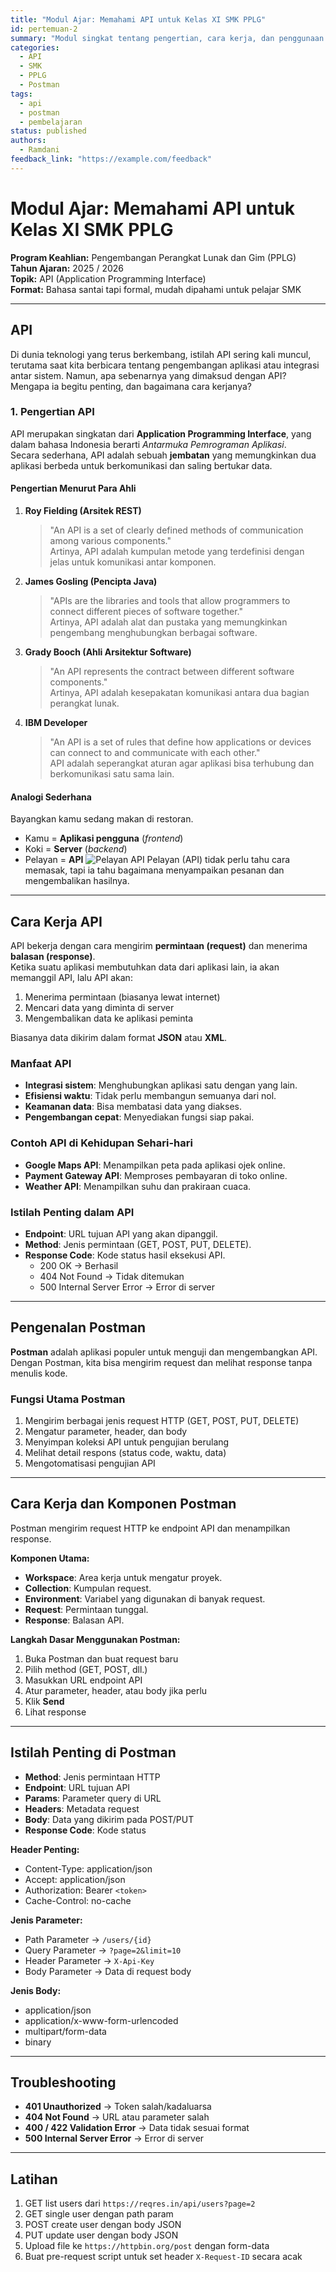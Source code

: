 ```yaml
---
title: "Modul Ajar: Memahami API untuk Kelas XI SMK PPLG"
id: pertemuan-2
summary: "Modul singkat tentang pengertian, cara kerja, dan penggunaan API serta Postman untuk siswa Kelas XI SMK PPLG."
categories:
  - API
  - SMK
  - PPLG
  - Postman
tags:
  - api
  - postman
  - pembelajaran
status: published
authors:
  - Ramdani
feedback_link: "https://example.com/feedback"
---
```


# Modul Ajar: Memahami API untuk Kelas XI SMK PPLG

**Program Keahlian:** Pengembangan Perangkat Lunak dan Gim (PPLG)  
**Tahun Ajaran:** 2025 / 2026  
**Topik:** API (Application Programming Interface)  
**Format:** Bahasa santai tapi formal, mudah dipahami untuk pelajar SMK

---

## API

Di dunia teknologi yang terus berkembang, istilah API sering kali muncul, terutama saat kita berbicara tentang pengembangan aplikasi atau integrasi antar sistem. Namun, apa sebenarnya yang dimaksud dengan API? Mengapa ia begitu penting, dan bagaimana cara kerjanya?

### 1. Pengertian API

API merupakan singkatan dari **Application Programming Interface**, yang dalam bahasa Indonesia berarti _Antarmuka Pemrograman Aplikasi_.  
Secara sederhana, API adalah sebuah **jembatan** yang memungkinkan dua aplikasi berbeda untuk berkomunikasi dan saling bertukar data.

#### Pengertian Menurut Para Ahli

1. **Roy Fielding (Arsitek REST)**<br>

   > "An API is a set of clearly defined methods of communication among various components." <br>
   > Artinya, API adalah kumpulan metode yang terdefinisi dengan jelas untuk komunikasi antar komponen.<br>

2. **James Gosling (Pencipta Java)**

   > "APIs are the libraries and tools that allow programmers to connect different pieces of software together."  
   > Artinya, API adalah alat dan pustaka yang memungkinkan pengembang menghubungkan berbagai software.

3. **Grady Booch (Ahli Arsitektur Software)**

   > "An API represents the contract between different software components."  
   > Artinya, API adalah kesepakatan komunikasi antara dua bagian perangkat lunak.

4. **IBM Developer**
   > "An API is a set of rules that define how applications or devices can connect to and communicate with each other."  
   > API adalah seperangkat aturan agar aplikasi bisa terhubung dan berkomunikasi satu sama lain.

#### Analogi Sederhana

Bayangkan kamu sedang makan di restoran.

- Kamu = **Aplikasi pengguna** (_frontend_)
- Koki = **Server** (_backend_)
- Pelayan = **API**
  ![Pelayan API](pertemuan-2/img/API-2.jpg)
  Pelayan (API) tidak perlu tahu cara memasak, tapi ia tahu bagaimana menyampaikan pesanan dan mengembalikan hasilnya.

---

## Cara Kerja API

API bekerja dengan cara mengirim **permintaan (request)** dan menerima **balasan (response)**.  
Ketika suatu aplikasi membutuhkan data dari aplikasi lain, ia akan memanggil API, lalu API akan:

1. Menerima permintaan (biasanya lewat internet)
2. Mencari data yang diminta di server
3. Mengembalikan data ke aplikasi peminta

Biasanya data dikirim dalam format **JSON** atau **XML**.

### Manfaat API

- **Integrasi sistem**: Menghubungkan aplikasi satu dengan yang lain.
- **Efisiensi waktu**: Tidak perlu membangun semuanya dari nol.
- **Keamanan data**: Bisa membatasi data yang diakses.
- **Pengembangan cepat**: Menyediakan fungsi siap pakai.

### Contoh API di Kehidupan Sehari-hari

- **Google Maps API**: Menampilkan peta pada aplikasi ojek online.
- **Payment Gateway API**: Memproses pembayaran di toko online.
- **Weather API**: Menampilkan suhu dan prakiraan cuaca.

### Istilah Penting dalam API

- **Endpoint**: URL tujuan API yang akan dipanggil.
- **Method**: Jenis permintaan (GET, POST, PUT, DELETE).
- **Response Code**: Kode status hasil eksekusi API.
  - 200 OK → Berhasil
  - 404 Not Found → Tidak ditemukan
  - 500 Internal Server Error → Error di server

---

## Pengenalan Postman

**Postman** adalah aplikasi populer untuk menguji dan mengembangkan API.  
Dengan Postman, kita bisa mengirim request dan melihat response tanpa menulis kode.

### Fungsi Utama Postman

1. Mengirim berbagai jenis request HTTP (GET, POST, PUT, DELETE)
2. Mengatur parameter, header, dan body
3. Menyimpan koleksi API untuk pengujian berulang
4. Melihat detail respons (status code, waktu, data)
5. Mengotomatisasi pengujian API

---

## Cara Kerja dan Komponen Postman

Postman mengirim request HTTP ke endpoint API dan menampilkan response.

**Komponen Utama:**

- **Workspace**: Area kerja untuk mengatur proyek.
- **Collection**: Kumpulan request.
- **Environment**: Variabel yang digunakan di banyak request.
- **Request**: Permintaan tunggal.
- **Response**: Balasan API.

**Langkah Dasar Menggunakan Postman:**

1. Buka Postman dan buat request baru
2. Pilih method (GET, POST, dll.)
3. Masukkan URL endpoint API
4. Atur parameter, header, atau body jika perlu
5. Klik **Send**
6. Lihat response

---

## Istilah Penting di Postman

- **Method**: Jenis permintaan HTTP
- **Endpoint**: URL tujuan API
- **Params**: Parameter query di URL
- **Headers**: Metadata request
- **Body**: Data yang dikirim pada POST/PUT
- **Response Code**: Kode status

**Header Penting:**

- Content-Type: application/json
- Accept: application/json
- Authorization: Bearer `<token>`
- Cache-Control: no-cache

**Jenis Parameter:**

- Path Parameter → `/users/{id}`
- Query Parameter → `?page=2&limit=10`
- Header Parameter → `X-Api-Key`
- Body Parameter → Data di request body

**Jenis Body:**

- application/json
- application/x-www-form-urlencoded
- multipart/form-data
- binary

---

## Troubleshooting

- **401 Unauthorized** → Token salah/kadaluarsa
- **404 Not Found** → URL atau parameter salah
- **400 / 422 Validation Error** → Data tidak sesuai format
- **500 Internal Server Error** → Error di server

---

## Latihan

1. GET list users dari `https://reqres.in/api/users?page=2`
2. GET single user dengan path param
3. POST create user dengan body JSON
4. PUT update user dengan body JSON
5. Upload file ke `https://httpbin.org/post` dengan form-data
6. Buat pre-request script untuk set header `X-Request-ID` secara acak
